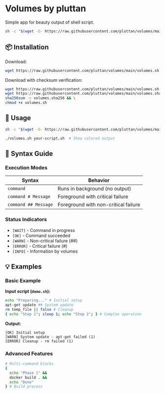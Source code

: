 
# Volumes by pluttan 
Simple app for beauty output of shell script.

```sh
sh -c "$(wget -O- https://raw.githubusercontent.com/pluttan/volumes/main/volumes.sh)" -- <your script>.sh
```

## 📦 Installation  

Download:
```sh
wget https://raw.githubusercontent.com/pluttan/volumes/main/volumes.sh -q -O ./volumes.sh && chmod +x volumes.sh
```

Download with checksum verification:
```sh
wget https://raw.githubusercontent.com/pluttan/volumes/main/volumes.sh && \
wget https://raw.githubusercontent.com/pluttan/volumes/main/volumes.sha256 && \
sha256sum -c volumes.sha256 && \
chmod +x volumes.sh
```

## 🚀 Usage  

```sh
sh -c "$(wget -O- https://raw.githubusercontent.com/pluttan/volumes/main/volumes.sh)" -- <your script>.sh
```

```sh
./volumes.sh your-script.sh  # Show colored output
```

## 📝 Syntax Guide  

### Execution Modes  
| Syntax | Behavior |  
|--------|----------|  
| `command` | Runs in background (no output) |  
| `command # Message` | Foreground with critical failure |  
| `command ## Message` | Foreground with non-critical failure |  

### Status Indicators  
- `[WAIT]` - Command in progress  
- `[OK]` - Command succeeded  
- `[WARN]` - Non-critical failure (##)  
- `[ERROR]` - Critical failure (#)  
- `[INFO]` - Information by volumes

## 💡 Examples  

### Basic Example  
**Input script (`demo.sh`):**  
```sh
echo "Preparing..." # Initial setup
apt-get update ## System update
rm temp_file || false # Cleanup
{ echo "Step 1"; sleep 1; echo "Step 2"; } # Complex operation
```

**Output:**  
```
[OK] Initial setup
[WARN] System update - apt-get failed (1)
[ERROR] Cleanup - rm failed (1)
```

### Advanced Features  
```sh
# Multi-command blocks
{
  echo "Phase 1" &&
  docker build . &&
  echo "Done"
} # Build process
```
